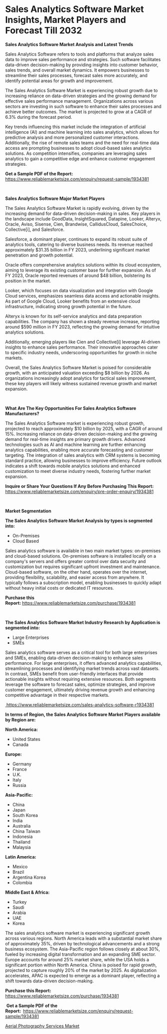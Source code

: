<p><h1>Sales Analytics Software Market Insights, Market Players and Forecast Till 2032</h1></p><p><strong>Sales Analytics Software Market Analysis and Latest Trends</strong></p>
<p><p>Sales Analytics Software refers to tools and platforms that analyze sales data to improve sales performance and strategies. Such software facilitates data-driven decision-making by providing insights into customer behavior, sales trends, and overall market dynamics. It empowers businesses to streamline their sales processes, forecast sales more accurately, and identify potential areas for growth and improvement.</p><p>The Sales Analytics Software Market is experiencing robust growth due to increasing reliance on data-driven strategies and the growing demand for effective sales performance management. Organizations across various sectors are investing in such software to enhance their sales processes and achieve better outcomes. The market is projected to grow at a CAGR of 6.3% during the forecast period. </p><p>Key trends influencing this market include the integration of artificial intelligence (AI) and machine learning into sales analytics, which allows for predictive analysis and more personalized customer interactions. Additionally, the rise of remote sales teams and the need for real-time data access are prompting businesses to adopt cloud-based sales analytics solutions. As competition intensifies, companies are leveraging sales analytics to gain a competitive edge and enhance customer engagement strategies.</p></p>
<p><strong>Get a Sample PDF of the Report:&nbsp;</strong> <a href="https://www.reliablemarketsize.com/enquiry/request-sample/1934381?utm_campaign=3324&utm_medium=2&utm_source=Github&utm_content=ia&utm_term=09032025&utm_id=sales-analytics-software">https://www.reliablemarketsize.com/enquiry/request-sample/1934381</a></p>
<p>&nbsp;</p>
<p><strong>Sales Analytics Software Major Market Players</strong></p>
<p><p>The Sales Analytics Software Market is rapidly evolving, driven by the increasing demand for data-driven decision-making in sales. Key players in the landscape include GoodData, InsightSquared, Datapine, Looker, Alteryx, Oracle, Aviso, Sisense, Cien, Brandwise, CallidusCloud, SalesChoice, Collective[i], and Salesforce. </p><p>Salesforce, a dominant player, continues to expand its robust suite of analytics tools, catering to diverse business needs. Its revenue reached approximately $31.35 billion in FY 2023, underlining significant market penetration and growth potential. </p><p>Oracle offers comprehensive analytics solutions within its cloud ecosystem, aiming to leverage its existing customer base for further expansion. As of FY 2023, Oracle reported revenues of around $48 billion, bolstering its position in the market.</p><p>Looker, which focuses on data visualization and integration with Google Cloud services, emphasizes seamless data access and actionable insights. As part of Google Cloud, Looker benefits from an extensive cloud infrastructure, indicating strong growth potential in the future.</p><p>Alteryx is known for its self-service analytics and data preparation capabilities. The company has shown a steady revenue increase, reporting around $590 million in FY 2023, reflecting the growing demand for intuitive analytics solutions.</p><p>Additionally, emerging players like Cien and Collective[i] leverage AI-driven insights to enhance sales performance. Their innovative approaches cater to specific industry needs, underscoring opportunities for growth in niche markets.</p><p>Overall, the Sales Analytics Software Market is poised for considerable growth, with an anticipated valuation exceeding $8 billion by 2026. As organizations increasingly adopt analytics for tactical sales improvement, these key players will likely witness sustained revenue growth and market expansion.</p></p>
<p>&nbsp;</p>
<p><strong>What Are The Key Opportunities For Sales Analytics Software Manufacturers?</strong></p>
<p><p>The Sales Analytics Software market is experiencing robust growth, projected to reach approximately $10 billion by 2025, with a CAGR of around 15%. Increasing reliance on data-driven decision-making and the growing demand for real-time insights are primary growth drivers. Advanced technologies such as AI and machine learning are further enhancing analytics capabilities, enabling more accurate forecasting and customer targeting. The integration of sales analytics with CRM systems is becoming standard practice, allowing businesses to improve efficiency. Future outlook indicates a shift towards mobile analytics solutions and enhanced customization to meet diverse industry needs, fostering further market expansion.</p></p>
<p><strong>Inquire or Share Your Questions If Any Before Purchasing This Report:</strong> <a href="https://www.reliablemarketsize.com/enquiry/pre-order-enquiry/1934381?utm_campaign=3324&utm_medium=2&utm_source=Github&utm_content=ia&utm_term=09032025&utm_id=sales-analytics-software">https://www.reliablemarketsize.com/enquiry/pre-order-enquiry/1934381</a></p>
<p>&nbsp;</p>
<p><strong>Market Segmentation</strong></p>
<p><strong>The Sales Analytics Software Market Analysis by types is segmented into:</strong></p>
<p><ul><li>On-Premises</li><li>Cloud Based</li></ul></p>
<p><p>Sales analytics software is available in two main market types: on-premises and cloud-based solutions. On-premises software is installed locally on a company's servers and offers greater control over data security and customization but requires significant upfront investment and maintenance. Cloud-based software, on the other hand, operates over the internet, providing flexibility, scalability, and easier access from anywhere. It typically follows a subscription model, enabling businesses to quickly adapt without heavy initial costs or dedicated IT resources.</p></p>
<p><strong>Purchase this Report:&nbsp;</strong><a href="https://www.reliablemarketsize.com/purchase/1934381?utm_campaign=3324&utm_medium=2&utm_source=Github&utm_content=ia&utm_term=09032025&utm_id=sales-analytics-software">https://www.reliablemarketsize.com/purchase/1934381</a></p>
<p>&nbsp;</p>
<p><strong>The Sales Analytics Software Market Industry Research by Application is segmented into:</strong></p>
<p><ul><li>Large Enterprises</li><li>SMEs</li></ul></p>
<p><p>Sales analytics software serves as a critical tool for both large enterprises and SMEs, enabling data-driven decision-making to enhance sales performance. For large enterprises, it offers advanced analytics capabilities, streamlining processes and identifying market trends across vast datasets. In contrast, SMEs benefit from user-friendly interfaces that provide actionable insights without requiring extensive resources. Both segments leverage the software to forecast sales, optimize strategies, and improve customer engagement, ultimately driving revenue growth and enhancing competitive advantage in their respective markets.</p></p>
<p><a href="https://www.reliablemarketsize.com/sales-analytics-software-r1934381?utm_campaign=3324&utm_medium=2&utm_source=Github&utm_content=ia&utm_term=09032025&utm_id=sales-analytics-software">&nbsp;https://www.reliablemarketsize.com/sales-analytics-software-r1934381</a></p>
<p><strong>In terms of Region, the Sales Analytics Software Market Players available by Region are:</strong></p>
<p>
    <p> <strong> North America: </strong>
        <ul>
            <li>United States</li>
            <li>Canada</li>
        </ul>
        </p> 
    <p> <strong> Europe: </strong>
        <ul>
            <li>Germany</li>
            <li>France</li>
            <li>U.K.</li>
            <li>Italy</li>
            <li>Russia</li>
        </ul>
        </p> 
    <p> <strong> Asia-Pacific: </strong>
        <ul>
            <li>China</li>
            <li>Japan</li>
            <li>South Korea</li>
            <li>India</li>
            <li>Australia</li>
            <li>China Taiwan</li>
            <li>Indonesia</li>
            <li>Thailand</li>
            <li>Malaysia</li>
        </ul>
        </p> 
    <p> <strong> Latin America: </strong>
        <ul>
            <li>Mexico</li>
            <li>Brazil</li>
            <li>Argentina Korea</li>
            <li>Colombia</li>
        </ul>
        </p> 
    <p> <strong> Middle East & Africa: </strong>
        <ul>
            <li>Turkey</li>
            <li>Saudi</li>
            <li>Arabia</li>
            <li>UAE</li>
            <li>Korea</li>
        </ul>
    </p>
    </p>
<p><p>The sales analytics software market is experiencing significant growth across various regions. North America leads with a substantial market share of approximately 35%, driven by technological advancements and a strong business ecosystem. The Asia-Pacific region follows closely at about 30%, fueled by increasing digital transformation and an expanding SME sector. Europe accounts for around 25% market share, while the USA holds a significant portion within North America. China is poised for rapid growth, projected to capture roughly 20% of the market by 2025. As digitalization accelerates, APAC is expected to emerge as a dominant player, reflecting a shift towards data-driven decision-making.</p></p>
<p><strong>Purchase this Report: </strong><a href="https://www.reliablemarketsize.com/purchase/1934381?utm_campaign=3324&utm_medium=2&utm_source=Github&utm_content=ia&utm_term=09032025&utm_id=sales-analytics-software">https://www.reliablemarketsize.com/purchase/1934381</a></p>
<p>&nbsp;<strong>Get a Sample PDF of the Report:&nbsp;&nbsp;</strong><a href="https://www.reliablemarketsize.com/enquiry/request-sample/1934381?utm_campaign=3324&utm_medium=2&utm_source=Github&utm_content=ia&utm_term=09032025&utm_id=sales-analytics-software">https://www.reliablemarketsize.com/enquiry/request-sample/1934381</a></p>
<p><strong></strong></p>
<p><p><a href="https://github.com/krulicfidura/Market-Research-Report-List-1/blob/main/aerial-photography-services-market.md?utm_campaign=3324&utm_medium=2&utm_source=Github&utm_content=ia&utm_term=09032025&utm_id=sales-analytics-software">Aerial Photography Services Market</a></p></p>